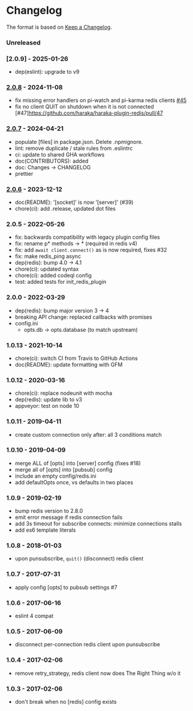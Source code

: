 # Changelog

The format is based on [Keep a Changelog](https://keepachangelog.com/).

### Unreleased

### [2.0.9] - 2025-01-26

- dep(eslint): upgrade to v9

### [2.0.8] - 2024-11-08

- fix missing error handlers on pi-watch and pi-karma redis clients [#45](https://github.com/haraka/haraka-plugin-redis/issues/45)
- fix no client QUIT on shutdown when it is not connected [#47]https://github.com/haraka/haraka-plugin-redis/pull/47

### [2.0.7] - 2024-04-21

- populate [files] in package.json. Delete .npmignore.
- lint: remove duplicate / stale rules from .eslintrc
- ci: update to shared GHA workflows
- doc(CONTRIBUTORS): added
- doc: Changes -> CHANGELOG
- prettier

### [2.0.6] - 2023-12-12

- doc(README): '[socket]' is now '[server]' (#39)
- chore(ci): add .release, updated dot files

### 2.0.5 - 2022-05-26

- fix: backwards compatibility with legacy plugin config files
- fix: rename p\* methods -> \* (required in redis v4)
- fix: add `await client.connect()` as is now required, fixes #32
- fix: make redis_ping async
- dep(redis): bump 4.0 -> 4.1
- chore(ci): updated syntax
- chore(ci): added codeql config
- test: added tests for init_redis_plugin

### 2.0.0 - 2022-03-29

- dep(redis): bump major version 3 -> 4
- breaking API change: replaced callbacks with promises
- config.ini
  - opts.db -> opts.database (to match upstream)

### 1.0.13 - 2021-10-14

- chore(ci): switch CI from Travis to GitHub Actions
- doc(README): update formatting with GFM

### 1.0.12 - 2020-03-16

- chore(ci): replace nodeunit with mocha
- dep(redis): update lib to v3
- appveyor: test on node 10

### 1.0.11 - 2019-04-11

- create custom connection only after: all 3 conditions match

### 1.0.10 - 2019-04-09

- merge ALL of [opts] into [server] config (fixes #18)
- merge all of [opts] into [pubsub] config
- include an empty config/redis.ini
- add defaultOpts once, vs defaults in two places

### 1.0.9 - 2019-02-19

- bump redis version to 2.8.0
- emit error message if redis connection fails
- add 3s timeout for subscribe connects: minimize connections stalls
- add es6 template literals

### 1.0.8 - 2018-01-03

- upon punsubscribe, `quit()` (disconnect) redis client

### 1.0.7 - 2017-07-31

- apply config [opts] to pubsub settings #7

### 1.0.6 - 2017-06-16

- eslint 4 compat

### 1.0.5 - 2017-06-09

- disconnect per-connection redis client upon punsubscribe

### 1.0.4 - 2017-02-06

- remove retry_strategy, redis client now does The Right Thing w/o it

### 1.0.3 - 2017-02-06

- don't break when no [redis] config exists

[1.0.13]: https://github.com/haraka/haraka-plugin-redis/releases/tag/1.0.13
[2.0.0]: https://github.com/haraka/haraka-plugin-redis/releases/tag/2.0.0
[2.0.1]: https://github.com/haraka/haraka-plugin-redis/releases/tag/2.0.1
[2.0.2]: https://github.com/haraka/haraka-plugin-redis/releases/tag/2.0.2
[2.0.3]: https://github.com/haraka/haraka-plugin-redis/releases/tag/2.0.3
[2.0.4]: https://github.com/haraka/haraka-plugin-redis/releases/tag/2.0.4
[2.0.5]: https://github.com/haraka/haraka-plugin-redis/releases/tag/2.0.5
[2.0.6]: https://github.com/haraka/haraka-plugin-redis/releases/tag/v2.0.6
[2.0.7]: https://github.com/haraka/haraka-plugin-redis/releases/tag/v2.0.7
[2.0.8]: https://github.com/haraka/haraka-plugin-redis/releases/tag/v2.0.8
